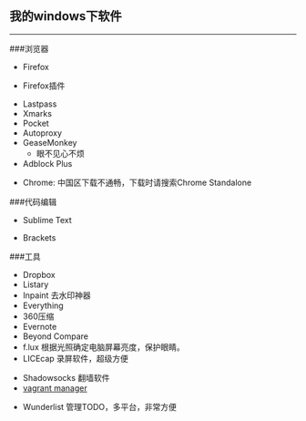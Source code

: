 ## 我的windows下软件
-----
###浏览器
* Firefox

* Firefox插件
 + Lastpass
 + Xmarks
 + Pocket
 + Autoproxy
 + GeaseMonkey
    + 眼不见心不烦
 + Adblock Plus 
 

* Chrome: 中国区下载不通畅，下载时请搜索Chrome Standalone

###代码编辑
* Sublime Text

* Brackets

###工具
+ Dropbox
+ Listary
+ Inpaint  去水印神器
+ Everything
+ 360压缩
+ Evernote
+ Beyond Compare
+ f.lux 根据光照确定电脑屏幕亮度，保护眼睛。
+ LICEcap 录屏软件，超级方便
* Shadowsocks 翻墙软件
* [vagrant manager](https://github.com/lanayotech/vagrant-manager-windows)
+ Wunderlist 管理TODO，多平台，非常方便

